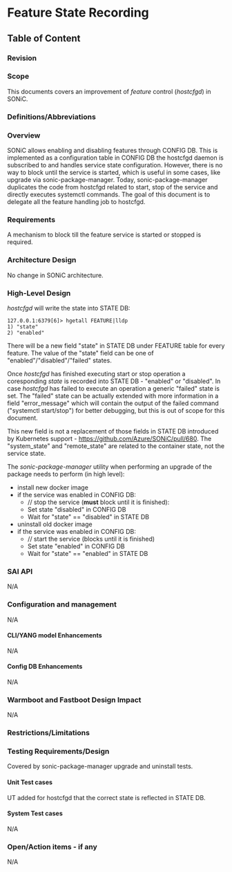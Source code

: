 # Feature State Recording #

## Table of Content

### Revision

### Scope

This documents covers an improvement of *feature* control (*hostcfgd*) in SONiC.

### Definitions/Abbreviations

### Overview

SONiC allows enabling and disabling features through CONFIG DB. This is implemented as a configuration table in CONFIG DB the hostcfgd daemon is subscribed to
and handles service state configuration. However, there is no way to block until the service is started, which is useful in some cases, like upgrade via
sonic-package-manager. Today, sonic-package-manager duplicates the code from hostcfgd related to start, stop of the service and directly executes systemctl
commands. The goal of this document is to delegate all the feature handling job to hostcfgd.

### Requirements

A mechanism to block till the feature service is started or stopped is required.

### Architecture Design

No change in SONiC architecture.

### High-Level Design

*hostcfgd* will write the state into STATE DB:

```
127.0.0.1:6379[6]> hgetall FEATURE|lldp
1) "state"
2) "enabled"
```

There will be a new field "state" in STATE DB under FEATURE table for every feature.
The value of the "state" field can be one of "enabled"/"disabled"/"failed" states.

Once *hostcfgd* has finished executing start or stop operation a coresponding *state* is recorded into STATE DB - "enabled" or "disabled".
In case *hostcfgd* has failed to execute an operation a generic "failed" state is set. The "failed" state can be actually extended with more
information in a field "error_message" which will contain the output of the failed command ("systemctl start/stop") for better debugging, but
this is out of scope for this document.

This new field is not a replacement of those fields in STATE DB introduced by Kubernetes support - https://github.com/Azure/SONiC/pull/680.
The "system_state" and "remote_state" are related to the container state, not the service state.

The *sonic-package-manager* utility when performing an upgrade of the package needs to perform (in high level):
- install new docker image
- if the service was enabled in CONFIG DB:
  - // stop the service (**must** block until it is finished):
  - Set state "disabled" in CONFIG DB
  - Wait for "state" == "disabled" in STATE DB
- uninstall old docker image
- if the service was enabled in CONFIG DB:
  - // start the service (blocks until it is finished)
  - Set state "enabled" in CONFIG DB
  - Wait for "state" == "enabled" in STATE DB

### SAI API

N/A

### Configuration and management

N/A

#### CLI/YANG model Enhancements

N/A

#### Config DB Enhancements

N/A

### Warmboot and Fastboot Design Impact

N/A

### Restrictions/Limitations

### Testing Requirements/Design

Covered by sonic-package-manager upgrade and uninstall tests.

#### Unit Test cases

UT added for hostcfgd that the correct state is reflected in STATE DB.

#### System Test cases

N/A

### Open/Action items - if any

N/A
